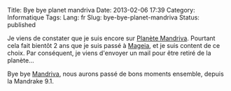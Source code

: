 Title: Bye bye planet mandriva
Date: 2013-02-06 17:39
Category: Informatique
Tags:
Lang: fr
Slug: bye-bye-planet-mandriva
Status: published

Je viens de constater que je suis encore sur [Planète
Mandriva](http://planetmandriva.zarb.org). Pourtant cela fait bientôt 2 ans que
je suis passé à [Mageia](http://www.mageia.org), et je suis content de ce
choix. Par conséquent, je viens d'envoyer un mail pour être retiré de la
planète...

Bye bye [Mandriva](http://www.mandriva.com), nous aurons passé de bons moments
ensemble, depuis la Mandrake 9.1.
